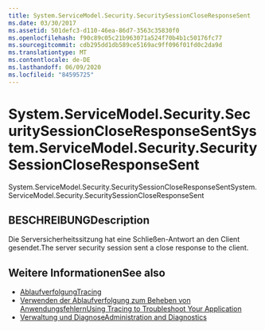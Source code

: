 ```yaml
---
title: System.ServiceModel.Security.SecuritySessionCloseResponseSent
ms.date: 03/30/2017
ms.assetid: 501defc3-d110-46ea-86d7-3563c35830f0
ms.openlocfilehash: f90c89c05c21b963071a524f70b4b1c50176fc77
ms.sourcegitcommit: cdb295dd1db589ce5169ac9ff096f01fd0c2da9d
ms.translationtype: MT
ms.contentlocale: de-DE
ms.lasthandoff: 06/09/2020
ms.locfileid: "84595725"
---
```

# <a name="systemservicemodelsecuritysecuritysessioncloseresponsesent"></a><span data-ttu-id="ee47c-102">System.ServiceModel.Security.SecuritySessionCloseResponseSent</span><span class="sxs-lookup"><span data-stu-id="ee47c-102">System.ServiceModel.Security.SecuritySessionCloseResponseSent</span></span>
<span data-ttu-id="ee47c-103">System.ServiceModel.Security.SecuritySessionCloseResponseSent</span><span class="sxs-lookup"><span data-stu-id="ee47c-103">System.ServiceModel.Security.SecuritySessionCloseResponseSent</span></span>  
  
## <a name="description"></a><span data-ttu-id="ee47c-104">BESCHREIBUNG</span><span class="sxs-lookup"><span data-stu-id="ee47c-104">Description</span></span>  
 <span data-ttu-id="ee47c-105">Die Serversicherheitssitzung hat eine Schließen-Antwort an den Client gesendet.</span><span class="sxs-lookup"><span data-stu-id="ee47c-105">The server security session sent a close response to the client.</span></span>  
  
## <a name="see-also"></a><span data-ttu-id="ee47c-106">Weitere Informationen</span><span class="sxs-lookup"><span data-stu-id="ee47c-106">See also</span></span>

- [<span data-ttu-id="ee47c-107">Ablaufverfolgung</span><span class="sxs-lookup"><span data-stu-id="ee47c-107">Tracing</span></span>](index.md)
- [<span data-ttu-id="ee47c-108">Verwenden der Ablaufverfolgung zum Beheben von Anwendungsfehlern</span><span class="sxs-lookup"><span data-stu-id="ee47c-108">Using Tracing to Troubleshoot Your Application</span></span>](using-tracing-to-troubleshoot-your-application.md)
- [<span data-ttu-id="ee47c-109">Verwaltung und Diagnose</span><span class="sxs-lookup"><span data-stu-id="ee47c-109">Administration and Diagnostics</span></span>](../index.md)
